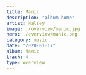 ```yaml
---
title: Manic
description: "album-home"
artist: Halsey
image: ./overview/manic.jpg
hero: ./overview/manic.png
category: music
date: "2020-01-17"
album: Manic
track: 4
type: overview
---
```


